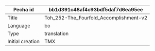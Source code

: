 |Pecha id | bb1d391c48af4c93bdf5daf7d6ea95ee
| --- | --- 
|Title | Toh_252-The_Fourfold_Accomplishment-v2 
|Language | bo
|Type | translation
|Initial creation | TMX